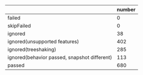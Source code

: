 |  | number |
|----| ---- |
| failed | 0 |
| skipFailed | 0 |
| ignored | 38 |
| ignored(unsupported features) | 402 |
| ignored(treeshaking) | 285 |
| ignored(behavior passed, snapshot different) | 113 |
| passed | 680 |
